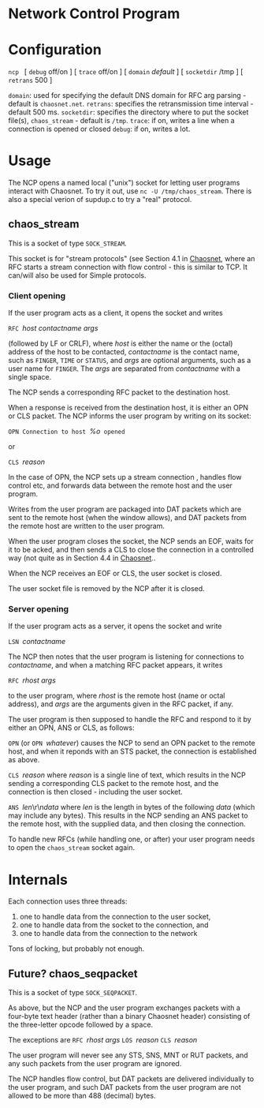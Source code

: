 # Network Control Program

# Configuration

`ncp ` [ `debug` off/on ] [ `trace` off/on ]  [ `domain` *default* ] [ `socketdir` /tmp ] [ `retrans` 500 ]

`domain`: used for specifying the default DNS domain for RFC arg parsing - default is `chaosnet.net`.
`retrans`: specifies the retransmission time interval - default 500 ms.
`socketdir`: specifies the directory where to put the socket file(s), `chaos_stream` - default is `/tmp`.
`trace`: if on, writes a line when a connection is opened or closed
`debug`: if on, writes a lot.

# Usage

The NCP opens a named local ("unix") socket for letting user programs interact with Chaosnet.  To try it out, use `nc -U /tmp/chaos_stream`. There is also a special verion of supdup.c to try a "real" protocol.

## chaos_stream

This is a socket of type `SOCK_STREAM`.

This socket is for "stream protocols" (see Section 4.1 in [Chaosnet](https://tumbleweed.nu/r/lm-3/uv/amber.html#Connection-Establishment), where an RFC starts a stream connection with flow control - this is similar to TCP. It can/will also be used for Simple protocols.

### Client opening

If the user program acts as a client, it opens the socket and writes

`RFC `*host* *contactname* *args*

(followed by LF or CRLF), where *host* is either the name or the (octal) address of the host to be contacted, *contactname* is the contact name, such as `FINGER`, `TIME` or `STATUS`, and *args* are optional arguments, such as a user name for `FINGER`. The *args* are separated from *contactname* with a single space.

The NCP sends a corresponding RFC packet to the destination host.

When a response is received from the destination host, it is either an OPN or CLS packet. The NCP informs the user program by writing on its socket:

`OPN Connection to host `*%o*` opened`

or

`CLS `*reason*

In the case of OPN, the NCP sets up a stream connection , handles flow control etc, and forwards data between the remote host and the user program. 

Writes from the user program are packaged into DAT packets which are sent to the remote host (when the window allows), and DAT packets from the remote host are written to the user program.

When the user program closes the socket, the NCP sends an EOF, waits for it to be acked, and then sends a CLS to close the connection in a controlled way (not quite as in Section 4.4 in [Chaosnet](https://tumbleweed.nu/r/lm-3/uv/amber.html#End_002dof_002dData)..

When the NCP receives an EOF or CLS, the user socket is closed.

The user socket file is removed by the NCP after it is closed.

### Server opening

If the user program acts as a server, it opens the socket and write

`LSN `*contactname*

The NCP then notes that the user program is listening for connections to *contactname*, and when a matching RFC packet appears, it writes

`RFC `*rhost* *args*

to the user program, where *rhost* is the remote host (name or octal address), and *args* are the arguments given in the RFC packet, if any.

The user program is then supposed to handle the RFC and respond to it by either an OPN, ANS or CLS, as follows:

`OPN` (or `OPN `*whatever*)
causes the NCP to send an OPN packet to the remote host, and when it reponds with an STS packet, the connection is established as above.

`CLS `*reason*
where *reason* is a single line of text, which results in the NCP sending a corresponding CLS packet to the remote host, and the connection is then closed - including the user socket.

`ANS `*len*\r\n*data*
where *len* is the length in bytes of the following *data* (which may include any bytes). This results in the NCP sending an ANS packet to the remote host, with the supplied data, and then closing the connection.


To handle new RFCs (while handling one, or after) your user program needs to open the `chaos_stream` socket again.


# Internals

Each connection uses three threads:
1. one to handle data from the connection to the user socket,
1. one to handle data from the socket to the connection, and
1. one to handle data from the connection to the network

Tons of locking, but probably not enough.

## Future? chaos_seqpacket

This is a socket of type `SOCK_SEQPACKET`.

As above, but the NCP and the user program exchanges packets with a four-byte text header (rather than a binary Chaosnet header) consisting of the three-letter opcode followed by a space.

The exceptions are
`RFC `*rhost* *args*
`LOS `*reason*
`CLS `*reason*

The user program will never see any STS, SNS, MNT or RUT packets, and any such packets from the user program are ignored.

The NCP handles flow control, but DAT packets are delivered individually to the user program, and such DAT packets from the user program are not allowed to be more than 488 (decimal) bytes.
